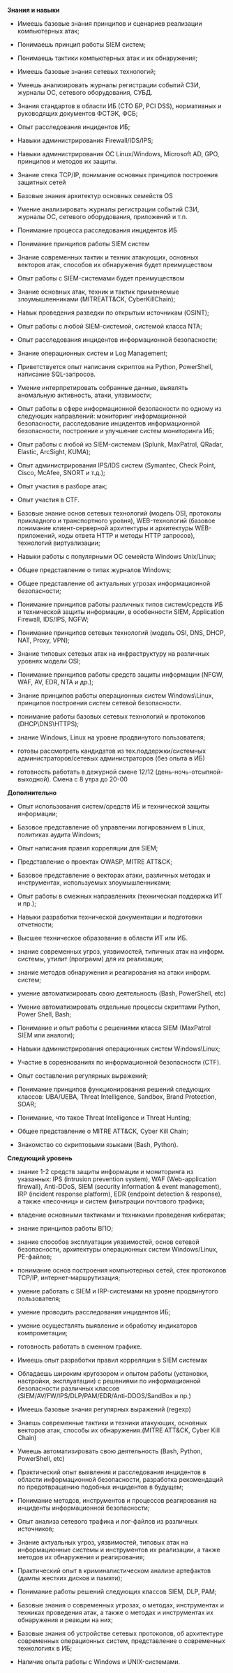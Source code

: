 **Знания и навыки**

- Имеешь базовые знания принципов и сценариев реализации компьютерных атак;
- Понимаешь принцип работы SIEM систем;
- Понимаешь тактики компьютерных атак и их обнаружения;
- Имеешь базовые знания сетевых технологий;
- Умеешь анализировать журналы регистрации событий СЗИ, журналы ОС, сетевого оборудования, СУБД.

- Знания стандартов в области ИБ (СТО БР, PCI DSS), нормативных и руководящих документов ФСТЭК, ФСБ;
- Опыт расследования инцидентов ИБ;
- Навыки администрирования Firewall/IDS/IPS;
- Навыки администрирования ОС Linux/Windows, Microsoft AD, GPO, принципов и методов их защиты.

- Знание стека TCP/IP, понимание основных принципов построения защитных сетей
- Базовые знания архитектур основных семейств OS
- Умение анализировать журналы регистрации событий СЗИ, журналы ОС, сетевого оборудования, приложений и т.п.
- Понимание процесса расследования инцидентов ИБ
- Понимание принципов работы SIEM систем
- Знание современных тактик и техник атакующих, основных векторов атак, способов их обнаружения будет преимуществом
- Опыт работы с SIEM-системами будет преимуществом

- Знание основных атак, техник и тактик применяемые злоумышленниками (MITREATT&CK, CyberKillChain);
- Навык проведения разведки по открытым источникам (OSINT);
- Опыт работы с любой SIEM-системой, системой класса NTA;
- Опыт расследования инцидентов информационной безопасности;
- Знание операционных систем и Log Management;
- Приветствуется опыт написания скриптов на Python, PowerShell, написание SQL-запросов.

- Умение интерпретировать собранные данные, выявлять аномальную активность, атаки, уязвимости;
- Опыт работы в сфере информационной безопасности по одному из следующих направлений: мониторинг информационной безопасности, расследование инцидентов информационной безопасности, построение и улучшение систем мониторинга ИБ;
- Опыт работы с любой из SIEM-системам (Splunk, MaxPatrol, QRadar, Elastic, ArcSight, KUMA);
- Опыт администрирования IPS/IDS систем (Symantec, Check Point, Cisco, McAfee, SNORT и т.д.);
- Опыт участия в разборе атак;
- Опыт участия в CTF.

- Базовые знание основ сетевых технологий (модель OSI, протоколы прикладного и транспортного уровня), WEB-технологий (базовое понимание клиент-серверной архитектуры и архитектуры WEB-приложений, коды ответа HTTP и методы HTTP запросов), технологий виртуализации;
- Навыки работы с популярными ОС семейств Windows Unix/Linux;
- Общее представление о типах журналов Windows;
- Общее представление об актуальных угрозах информационной безопасности;
- Понимание принципов работы различных типов систем/средств ИБ и технической защиты информации, в особенности SIEM, Application Firewall, IDS/IPS, NGFW;
- Понимание принципов сетевых технологий (модель OSI, DNS, DHCP, NAT, Proxy, VPN);
- Знание типовых сетевых атак на инфраструктуру на различных уровнях модели OSI;
- Понимание принципов работы средств защиты информации (NFGW, WAF, AV, EDR, NTA и др.);
- Знание принципов работы операционных систем Windows\Linux, принципов построения систем сетевой безопасности.
- понимание работы базовых сетевых технологий и протоколов (DHCP\DNS\HTTPS);
- знание Windows, Linux на уровне продвинутого пользователя;
- готовы рассмотреть кандидатов из тех.поддержки/системных администраторов/сетевых администраторов (без опыта в ИБ)
- готовность работать в дежурной смене 12/12 (день-ночь-отсыпной-выходной). Смена с 8 утра до 20-00 

**Дополнительно**

- Опыт использования систем/средств ИБ и технической защиты информации;
- Базовое представление об управлении логированием в Linux, политиках аудита Windows;
- Опыт написания правил корреляции для SIEM;
- Представление о проектах OWASP, MITRE ATT&CK;
- Базовое представление о векторах атаки, различных методах и инструментах, используемых злоумышленниками;
- Опыт работы в смежных направлениях (техническая поддержка ИТ и пр.);
- Навыки разработки технической документации и подготовки отчетности;
- Высшее техническое образование в области ИТ или ИБ.

- знание современных угроз, уязвимостей, типичных атак на информ. системы, утилит (программ) для их реализации;
- знание методов обнаружения и реагирования на атаки информ. систем;
- умение автоматизировать свою деятельность (Bash, PowerShell, etc)

- Умение автоматизировать отдельные процессы скриптами Python, Power Shell, Bash;
- Понимание и опыт работы с решениями класса SIEM (MaxPatrol SIEM или аналоги);
- Навыки администрирования операционных систем Windows\Linux;
- Участие в соревнованиях по информационной безопасности (CTF).

- Опыт составления регулярных выражений;
- Понимание принципов функционирования решений следующих классов: UBA/UEBA, Threat Intelligence, Sandbox, Brand Protection, SOAR;
- Понимание, что такое Threat Intelligence и Threat Hunting;
- Общее представление о MITRE ATT&CK, Cyber Kill Chain;
- Знакомство со скриптовыми языками (Bash, Python).

**Следующий уровень**

- знание 1-2 средств защиты информации и мониторинга из указанных: IPS (intrusion prevention system), WAF (Web-application firewall), Anti-DDoS, SIEM (security information & event management), IRP (incident response platform), EDR (endpoint detection & response), а также «песочниц» и систем фильтрации почтового трафика;
- владение основными тактиками и техниками проведения кибератак;
- знание принципов работы ВПО;
- знание способов эксплуатации уязвимостей, основ сетевой безопасности, архитектуры операционных систем Windows/Linux, PE-файлов;
- понимание основ построения компьютерных сетей, стек протоколов TCP/IP, интернет-маршрутизация;
- умение работать с SIEM и IRP-системами на уровне продвинутого пользователя;
- умение проводить расследования инцидентов ИБ;
- умение осуществлять выявление и обработку индикаторов компрометации;
- готовность работать в сменном графике.

- Имеешь опыт разработки правил корреляции в SIEM системах
- Обладаешь широким кругозором и опытом работы (установки, настройки, эксплуатации) c решениями по информационной безопасности различных классов (SIEM/AV/FW/IPS/DLP/PAM/EDR/Anti-DDOS/SandBox и пр.)
- Имеешь базовые знания регулярных выражений (regexp)
- Знаешь современные тактики и техники атакующих, основных векторов атак, способы их обнаружения.(MITRE ATT&CK, Cyber Kill Chain)
- Умеешь автоматизировать свою деятельность (Bash, Python, PowerShell, etc)

- Практический опыт выявления и расследования инцидентов в области информационной безопасности, разработка рекомендаций по предотвращению подобных инцидентов в будущем;
- Понимание методов, инструментов и процессов реагирования на инциденты информационной безопасности;
- Опыт анализа сетевого трафика и лог-файлов из различных источников;
- Знание актуальных угроз, уязвимостей, типовых атак на информационные системы и инструментов их реализации, а также методов их обнаружения и реагирования;
- Практический опыт в криминалистическом анализе артефактов (дампы жестких дисков и памяти);
- Понимание работы решений следующих классов SIEM, DLP, PAM;
- Базовые знания о современных угрозах, о методах, инструментах и техниках проведения атак, а также о методах и инструментах их обнаружения и реакции на них;
- Базовые знания об устройстве сетевых протоколов, об архитектуре современных операционных систем, представление о современных технологиях в ИБ;
- Наличие опыта работы с Windows и UNIX-системами.



